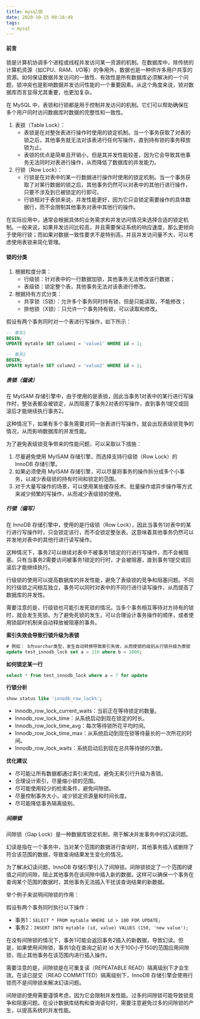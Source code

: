 ```yaml
---
title: mysql锁
date: 2020-10-15 09:16:49
tags:
  - mysql
---
```


#### 前言

锁是计算机协调多个进程或线程并发访问某一资源的机制。在数据库中，除传统的计算机资源（如CPU、RAM、I/O等）的争用外，数据也是一种供许多用户共享的资源。如何保证数据并发访问的一致性、有效性是所有数据库必须解决的一个问题，锁冲突也是影响数据并发访问性能的一个重要因素。从这个角度来说，锁对数据库而言显得尤其重要，也更加复杂。

在 MySQL 中，表锁和行锁都是用于控制并发访问的机制。它们可以帮助确保在多个用户同时访问数据库时数据的完整性和一致性。

1. 表锁（Table Lock）：
   - 表锁是在对整张表进行操作时使用的锁定机制。当一个事务获取了对表的锁之后，其他事务就无法对该表进行任何写操作，直到持有锁的事务释放锁为止。
   - 表锁的优点是简单且开销小，但是其并发性能较差，因为它会导致其他事务无法同时对表进行操作，从而降低了数据库的并发能力。
2. 行锁（Row Lock）：
   - 行锁是在对表中的某一行数据进行操作时使用的锁定机制。当一个事务获取了对某行数据的锁之后，其他事务仍然可以对表中的其他行进行操作，只要不涉及到已被锁定的行即可。
   - 行锁相对于表锁来说，并发性能更好，因为它只会锁定需要操作的具体数据行，而不会限制其他事务对表中其他行的操作。

在实际应用中，通常会根据具体的业务需求和并发访问情况来选择合适的锁定机制。一般来说，如果并发访问比较高，并且需要保证系统的响应速度，那么更倾向于使用行锁；而如果对数据一致性要求不是特别高，并且并发访问量不大，可以考虑使用表锁来简化管理。



#### 锁的分类

1. 根据粒度分类：
   - 行级锁：针对表中的一行数据加锁，其他事务无法修改该行数据；
   - 表级锁：锁定整个表，其他事务无法对该表进行修改。
2. 根据持有方式分类：
   - 共享锁（S锁）：允许多个事务同时持有锁，但是只能读取，不能修改；
   - 排他锁（X锁）：只允许一个事务持有锁，可以读取和修改。



假设有两个事务同时对一个表进行写操作，如下所示：

```sql
-- 事务1
BEGIN;
UPDATE mytable SET column1 = 'value1' WHERE id = 1;

-- 事务2
BEGIN;
UPDATE mytable SET column2 = 'value2' WHERE id = 2;
```

##### 表锁（偏读）

在 MyISAM 存储引擎中，由于使用的是表锁，因此当事务1对表中的某行进行写操作时，整张表都会被锁定，从而阻塞了事务2对表的写操作，直到事务1提交或回滚后才能继续执行事务2。

这种情况下，如果有多个事务需要对同一张表进行写操作，就会出现表级锁竞争的情况，从而影响数据库的并发性能。

为了避免表级锁竞争带来的性能问题，可以采取以下措施：

1. 尽量避免使用 MyISAM 存储引擎，而选择支持行级锁（Row Lock）的 InnoDB 存储引擎。
2. 如果必须使用 MyISAM 存储引擎，可以尽量将事务的操作拆分成多个小事务，以减少表级锁的持有时间和锁定的范围。
3. 对于大量写操作的场景，可以使用某些缓存技术、批量操作或异步操作等方式来减少频繁的写操作，从而减少表级锁的使用。



##### 行锁（偏写）

在 InnoDB 存储引擎中，使用的是行级锁（Row Lock），因此当事务1对表中的某行进行写操作时，只会锁定该行，而不会锁定整张表。这意味着其他事务仍然可以并发地对表中的其他行进行读写操作。

这种情况下，事务2可以继续对表中不被事务1锁定的行进行写操作，而不会被阻塞。只有当事务2需要访问被事务1锁定的行时，才会被阻塞，直到事务1提交或回滚后才能继续执行。

行级锁的使用可以提高数据库的并发性能，避免了表级锁的竞争和阻塞问题。不同的行级锁之间相互独立，事务可以同时对表中的不同行进行读写操作，从而提高了数据库的并发性。

需要注意的是，行级锁也可能引发死锁的情况。当多个事务相互等待对方持有的锁时，就会发生死锁。为了避免死锁的发生，可以合理设计事务操作的顺序，或者使用锁超时机制来自动释放被阻塞的事务。

**索引失效会导致行锁升级为表锁**

```sql
# 例如： b为varchar类型，发生自动转换导致索引失效，从而使锁的级别从行锁升级为表锁
update test_innodb_lock set a = 110 where b = 1000;
```

**如何锁定某一行**

```sql
select * from test_innodb_lock where a = 7 for update
```

**行锁分析**

```sql
show status like 'innodb_row_lock%';
```

* Innodb_row_lock_current_waits：当前正在等待锁定的数量。
* Innodb_row_lock_time：从系统启动到现在锁定的时长。
* Innodb_row_lock_time_avg：每次等待锁所花平均时间。
* Innodb_row_lock_time_max：从系统启动到现在锁等待最长的一次所花的时间。
* Innodb_row_lock_waits：系统启动后到现在总共等待锁的次数。

**优化建议**

* 尽可能让所有数据都通过索引来完成，避免无索引行升级为表锁。
* 合理设计索引，尽量缩小锁的范围。
* 尽可能使用较少的检索条件，避免间隙锁。
* 尽量控制事务大小，减少锁定资源量和时间长度。
* 尽可能降低事务隔离级别。



##### 间隙锁

间隙锁（Gap Lock）是一种数据库锁定机制，用于解决并发事务中的幻读问题。

幻读是指在一个事务中，当对某个范围的数据进行查询时，其他事务插入或删除了符合该范围的数据，导致查询结果发生变化的情况。

为了解决幻读问题，InnoDB 存储引擎引入了间隙锁。间隙锁锁定了一个范围的键值之间的间隙，阻止其他事务在该间隙中插入新的数据。这样可以确保一个事务在查询某个范围的数据时，其他事务无法插入干扰该查询结果的新数据。

举个例子来说明间隙锁的作用：

假设有两个事务同时执行以下操作：

- 事务1：`SELECT * FROM mytable WHERE id > 100 FOR UPDATE;`
- 事务2：`INSERT INTO mytable (id, value) VALUES (150, 'new value');`

在没有间隙锁的情况下，事务1可能会返回事务2插入的新数据，导致幻读。但是，如果使用间隙锁，事务1会在查询之前对 id 大于100小于150的范围应用间隙锁，阻止其他事务在该范围内进行插入操作。

需要注意的是，间隙锁是在可重复读（REPEATABLE READ）隔离级别下才会生效。在读已提交（READ COMMITTED）隔离级别下，InnoDB 存储引擎会使用行锁而不是间隙锁来解决幻读问题。

间隙锁的使用需要谨慎考虑，因为它会限制并发性能。过多的间隙锁可能导致锁竞争和阻塞问题。在设计数据库结构和查询语句时，需要注意避免过多的间隙锁的产生，以提高系统的并发性能。
